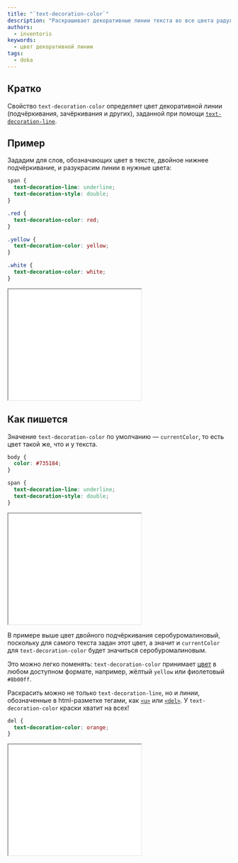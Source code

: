 ```yaml
---
title: "`text-decoration-color`"
description: "Раскрашивает декоративные линии текста во все цвета радуги."
authors:
  - inventoris
keywords:
  - цвет декоративной линии
tags:
  - doka
---
```


## Кратко

Свойство `text-decoration-color` определяет цвет декоративной линии (подчёркивания, зачёркивания и других), заданной при помощи [`text-decoration-line`](/css/text-decoration-line/).

## Пример

Зададим для слов, обозначающих цвет в тексте, двойное нижнее подчёркивание, и разукрасим линии в нужные цвета:

```css
span {
  text-decoration-line: underline;
  text-decoration-style: double;
}

.red {
  text-decoration-color: red;
}

.yellow {
  text-decoration-color: yellow;
}

.white {
  text-decoration-color: white;
}
```

<iframe title="Базовый пример" src="demos/basic/" height="250"></iframe>

## Как пишется

Значение `text-decoration-color` по умолчанию — `currentColor`, то есть цвет такой же, что и у текста.

```css
body {
  color: #735184;
}

span {
  text-decoration-line: underline;
  text-decoration-style: double;
}
```

<iframe title="Цвет декоративной линии по умолчанию" src="demos/text-decoration-color-default/" height="250"></iframe>

В примере выше цвет двойного подчёркивания серобуромалиновый, поскольку для самого текста задан этот цвет, а значит и `currentColor` для `text-decoration-color` будет значиться серобуромалиновым.

Это можно легко поменять: `text-decoration-color` принимает [цвет](/css/web-colors/) в любом доступном формате, например, жёлтый `yellow` или фиолетовый `#8b00ff`.

Раскрасить можно не только `text-decoration-line`, но и линии, обозначенные в html-разметке тегами, как [`<u>`](/html/u/) или [`<del>`](/html/del/). У `text-decoration-color` краски хватит на всех!

```css
del {
  text-decoration-color: orange;
}
```

<iframe title="Пример цвета для линии из html-разметки" src="demos/html-line-color/" height="250"></iframe>
